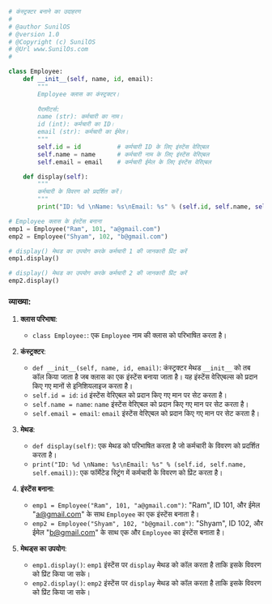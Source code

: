 
```python
# कंस्ट्रक्टर बनाने का उदाहरण  
#
# @author SunilOS  
# @version 1.0
# @Copyright (c) SunilOS  
# @Url www.SunilOs.com
# 

class Employee:
    def __init__(self, name, id, email):
        """
        Employee क्लास का कंस्ट्रक्टर।
        
        पैरामीटर्स:
        name (str): कर्मचारी का नाम।
        id (int): कर्मचारी का ID।
        email (str): कर्मचारी का ईमेल।
        """
        self.id = id          # कर्मचारी ID के लिए इंस्टेंस वेरिएबल
        self.name = name      # कर्मचारी नाम के लिए इंस्टेंस वेरिएबल
        self.email = email    # कर्मचारी ईमेल के लिए इंस्टेंस वेरिएबल

    def display(self):
        """
        कर्मचारी के विवरण को प्रदर्शित करें।
        """
        print("ID: %d \nName: %s\nEmail: %s" % (self.id, self.name, self.email))

# Employee क्लास के इंस्टेंस बनाना
emp1 = Employee("Ram", 101, "a@gmail.com")
emp2 = Employee("Shyam", 102, "b@gmail.com")

# display() मेथड का उपयोग करके कर्मचारी 1 की जानकारी प्रिंट करें     
emp1.display()

# display() मेथड का उपयोग करके कर्मचारी 2 की जानकारी प्रिंट करें  
emp2.display()
```

### व्याख्या:

1. **क्लास परिभाषा**:
   - `class Employee:`: एक `Employee` नाम की क्लास को परिभाषित करता है।

2. **कंस्ट्रक्टर**:
   - `def __init__(self, name, id, email)`: कंस्ट्रक्टर मेथड `__init__` को तब कॉल किया जाता है जब क्लास का एक इंस्टेंस बनाया जाता है। यह इंस्टेंस वेरिएबल्स को प्रदान किए गए मानों से इनिशियलाइज करता है।
   - `self.id = id`: `id` इंस्टेंस वेरिएबल को प्रदान किए गए मान पर सेट करता है।
   - `self.name = name`: `name` इंस्टेंस वेरिएबल को प्रदान किए गए मान पर सेट करता है।
   - `self.email = email`: `email` इंस्टेंस वेरिएबल को प्रदान किए गए मान पर सेट करता है।

3. **मेथड**:
   - `def display(self)`: एक मेथड को परिभाषित करता है जो कर्मचारी के विवरण को प्रदर्शित करता है।
   - `print("ID: %d \nName: %s\nEmail: %s" % (self.id, self.name, self.email))`: एक फॉर्मेटेड स्ट्रिंग में कर्मचारी के विवरण को प्रिंट करता है।

4. **इंस्टेंस बनाना**:
   - `emp1 = Employee("Ram", 101, "a@gmail.com")`: "Ram", ID 101, और ईमेल "a@gmail.com" के साथ `Employee` का एक इंस्टेंस बनाता है।
   - `emp2 = Employee("Shyam", 102, "b@gmail.com")`: "Shyam", ID 102, और ईमेल "b@gmail.com" के साथ एक और `Employee` का इंस्टेंस बनाता है।

5. **मेथड्स का उपयोग**:
   - `emp1.display()`: `emp1` इंस्टेंस पर `display` मेथड को कॉल करता है ताकि इसके विवरण को प्रिंट किया जा सके।
   - `emp2.display()`: `emp2` इंस्टेंस पर `display` मेथड को कॉल करता है ताकि इसके विवरण को प्रिंट किया जा सके।

